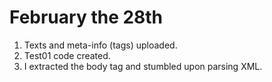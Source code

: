 # February the 28th
1. Texts and meta-info (tags) uploaded.
2. Test01 code created.
3. I extracted the body tag and stumbled upon parsing XML.
